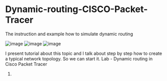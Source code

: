 # Dynamic-routing-CISCO-Packet-Tracer
The instruction and example how to simulate dynamic routing


![image](https://github.com/WiktorBanasyk/Dynamic-routing-CISCO-Packet-Tracer/assets/150059679/301406b7-3743-44b1-9935-fff2fb74eade) ![image](https://github.com/WiktorBanasyk/Dynamic-routing-CISCO-Packet-Tracer/assets/150059679/ec43cef5-0578-4221-9a12-775540b84bf8) ![image](https://github.com/WiktorBanasyk/Dynamic-routing-CISCO-Packet-Tracer/assets/150059679/6dd303db-862c-4ddf-978a-d81833aca136)







I present tutorial about this topic and I talk about step by step how to create a typical network topology. So we can start it.
Lab - Dynamic routing in Cisco Packet Tracer


1. 
